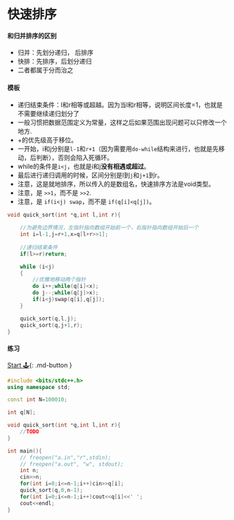# 快速排序

#### 和归并排序的区别

- 归并：先划分递归， 后排序
- 快排：先排序，后划分递归
- 二者都属于分而治之

#### 模板

- 递归结束条件：l和r相等或超越。因为当l和r相等，说明区间长度=1，也就是不需要继续递归划分了
- 一般习惯把数据范围定义为常量，这样之后如果范围出现问题可以只修改一个地方.
- +的优先级高于移位。
- 一开始，i和j分别是`l-1`和`r+1`（因为需要用`do-while`结构来进行，也就是先移动，后判断），否则会陷入死循环。
- while的条件是`i<j`，也就是i和j**没有相遇或超过**。
- 最后进行递归调用的时候，区间分别是l到`j`和`j+1`到r。
- 注意，这是就地排序，所以传入的是数组名，快速排序方法是void类型。
- 注意，是 `>>1`，而不是 `>>2`.
- 注意，是 `if(i<j) swap`，而不是 `if(q[i]<q[j])`。

```c++
void quick_sort(int *q,int l,int r){
    
	//为避免边界情况，左指针指向数组开始前一个，右指针指向数组开始后一个
    int i=l-1,j=r+1,x=q[l+r>>1];
    
	//递归结束条件
    if(l>=r)return;

    while (i<j)
    {
        //优雅地移动两个指针
        do i++;while(q[i]<x);
        do j--;while(q[j]>x);
        if(i<j)swap(q[i],q[j]);
    }

    quick_sort(q,l,j);
    quick_sort(q,j+1,r);
}
```

#### 练习

[Start 🕹](https://www.acwing.com/problem/content/787/){: .md-button }

```c++
#include <bits/stdc++.h>
using namespace std;

const int N=100010;

int q[N];

void quick_sort(int *q,int l,int r){
	//TODO
}

int main(){
    // freopen("a.in","r",stdin);
	// freopen("a.out", "w", stdout);
    int n;
    cin>>n;
    for(int i=0;i<=n-1;i++)cin>>q[i];
    quick_sort(q,0,n-1);
    for(int i=0;i<=n-1;i++)cout<<q[i]<<' ';
    cout<<endl;
}
```



